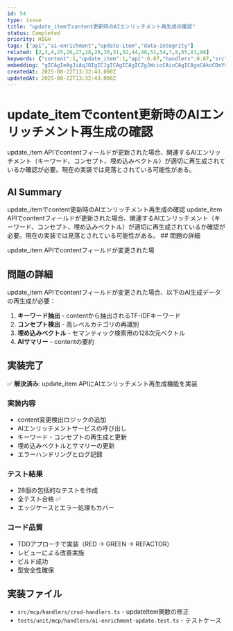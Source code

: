 ```yaml
---
id: 54
type: issue
title: "update_itemでcontent更新時のAIエンリッチメント再生成の確認"
status: Completed
priority: HIGH
tags: ["api","ai-enrichment","update-item","data-integrity"]
related: [2,3,4,25,26,27,28,29,30,31,32,44,48,51,54,7,8,65,81,88]
keywords: {"content":1,"update_item":1,"api":0.87,"handlers":0.87,"src":0.87}
embedding: "gICAgIeAgJiAqJOIgICJgICAgICAgICZgJWcioCAioCAgICAgoCAkoCDmYmAgIaAgICAgIuAgJeAgpKKgICJgICAgICTgICPgJONhoCAhYCAgICAk4CAiYCnjoGAgICAgICAgJSAgImAopWAgICAgICAgICRgICRgKqbg4CAhIA="
createdAt: 2025-08-22T13:32:43.000Z
updatedAt: 2025-08-22T13:32:43.000Z
---
```


# update_itemでcontent更新時のAIエンリッチメント再生成の確認

update_item APIでcontentフィールドが更新された場合、関連するAIエンリッチメント（キーワード、コンセプト、埋め込みベクトル）が適切に再生成されているか確認が必要。現在の実装では見落とされている可能性がある。

## AI Summary

update_itemでcontent更新時のAIエンリッチメント再生成の確認 update_item APIでcontentフィールドが更新された場合、関連するAIエンリッチメント（キーワード、コンセプト、埋め込みベクトル）が適切に再生成されているか確認が必要。現在の実装では見落とされている可能性がある。 ## 問題の詳細

update_item APIでcontentフィールドが変更された場

## 問題の詳細

update_item APIでcontentフィールドが変更された場合、以下のAI生成データの再生成が必要：

1. **キーワード抽出** - contentから抽出されるTF-IDFキーワード
2. **コンセプト検出** - 高レベルカテゴリの再識別
3. **埋め込みベクトル** - セマンティック検索用の128次元ベクトル
4. **AIサマリー** - contentの要約

## 実装完了

✅ **解決済み**: update_item APIにAIエンリッチメント再生成機能を実装

### 実装内容
- content変更検出ロジックの追加
- AIエンリッチメントサービスの呼び出し
- キーワード・コンセプトの再生成と更新
- 埋め込みベクトルとサマリーの更新
- エラーハンドリングとログ記録

### テスト結果
- 28個の包括的なテストを作成
- 全テスト合格 ✅
- エッジケースとエラー処理もカバー

### コード品質
- TDDアプローチで実装（RED → GREEN → REFACTOR）
- レビューによる改善実施
- ビルド成功
- 型安全性確保

## 実装ファイル
- `src/mcp/handlers/crud-handlers.ts` - updateItem関数の修正
- `tests/unit/mcp/handlers/ai-enrichment-update.test.ts` - テストケース
